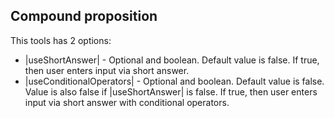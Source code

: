 ## Compound proposition

This tools has 2 options:
* |useShortAnswer| - Optional and boolean. Default value is false. If true, then user enters input via short answer.
* |useConditionalOperators| - Optional and boolean. Default value is false. Value is also false if |useShortAnswer| is false.
    If true, then user enters input via short answer with conditional operators.